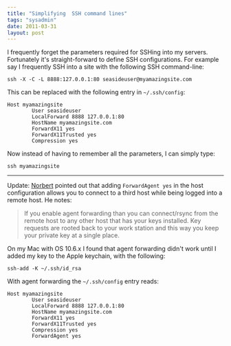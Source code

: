 ```yaml
---
title: "Simplifying  SSH command lines"
tags: "sysadmin"
date: 2011-03-31
layout: post
---
```

I frequently forget the parameters required for SSHing into my servers. Fortunately it's straight-forward to define SSH configurations. For example say I frequently SSH into a site with the following SSH command-line:

```
ssh -X -C -L 8888:127.0.0.1:80 seasideuser@myamazingsite.com
```

This can be replaced with the following entry in `~/.ssh/config`:

```
Host myamazingsite
        User seasideuser
        LocalForward 8888 127.0.0.1:80
        HostName myamazingsite.com
        ForwardX11 yes
        ForwardX11Trusted yes
        Compression yes
```

Now instead of having to remember all the parameters, I can simply type:

```
ssh myamazingsite
```
___

Update: [Norbert](http://norbert.hartl.name/) pointed out that adding `ForwardAgent yes` in the host configuration allows you to connect to a third host while being logged into a remote host. He notes:

> If you enable agent forwarding than you can connect/rsync from the remote host to any other host that has your keys installed. Key requests are rooted back to your work station and this way you keep your private key at a single place.

On my Mac with OS 10.6.x I found that agent forwarding didn't work until I added my key to the Apple keychain, with the following:

```
ssh-add -K ~/.ssh/id_rsa
```

With agent forwarding the  `~/.ssh/config` entry reads:

```
Host myamazingsite
        User seasideuser
        LocalForward 8888 127.0.0.1:80
        HostName myamazingsite.com
        ForwardX11 yes
        ForwardX11Trusted yes
        Compression yes
        ForwardAgent yes
```
